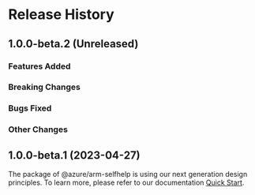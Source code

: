 # Release History

## 1.0.0-beta.2 (Unreleased)

### Features Added

### Breaking Changes

### Bugs Fixed

### Other Changes

## 1.0.0-beta.1 (2023-04-27)

The package of @azure/arm-selfhelp is using our next generation design principles. To learn more, please refer to our documentation [Quick Start](https://aka.ms/js-track2-quickstart).
